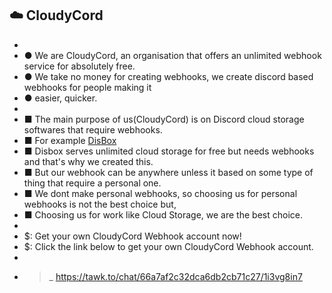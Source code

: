 ## ☁️ CloudyCord
- 
- ● We are CloudyCord, an organisation that offers an unlimited webhook service for absolutely free.
- ● We take no money for creating webhooks, we create discord based webhooks for people making it
- ● easier, quicker.
- 
- ■ The main purpose of us(CloudyCord) is on Discord cloud storage softwares that require webhooks.
- ■ For example [DisBox](https://disboxapp.github.io/web)
- ■ Disbox serves unlimited cloud storage for free but needs webhooks and that's why we created this.
- ■ But our webhook can be anywhere unless it based on some type of thing that require a personal one.
- ■ We dont make personal webhooks, so choosing us for personal webhooks is not the  best choice but,
- ■ Choosing us for work like Cloud Storage, we are the best choice.
- 
- $: Get your own CloudyCord Webhook account now!
- $: Click the link below to get your own CloudyCord Webhook account.
- 
- >_ https://tawk.to/chat/66a7af2c32dca6db2cb71c27/1i3vg8in7
